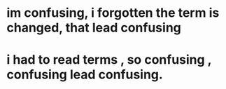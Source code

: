 # im confusing, i forgotten the term is changed, that lead confusing
# i had to read terms , so confusing , confusing lead confusing.
# 
